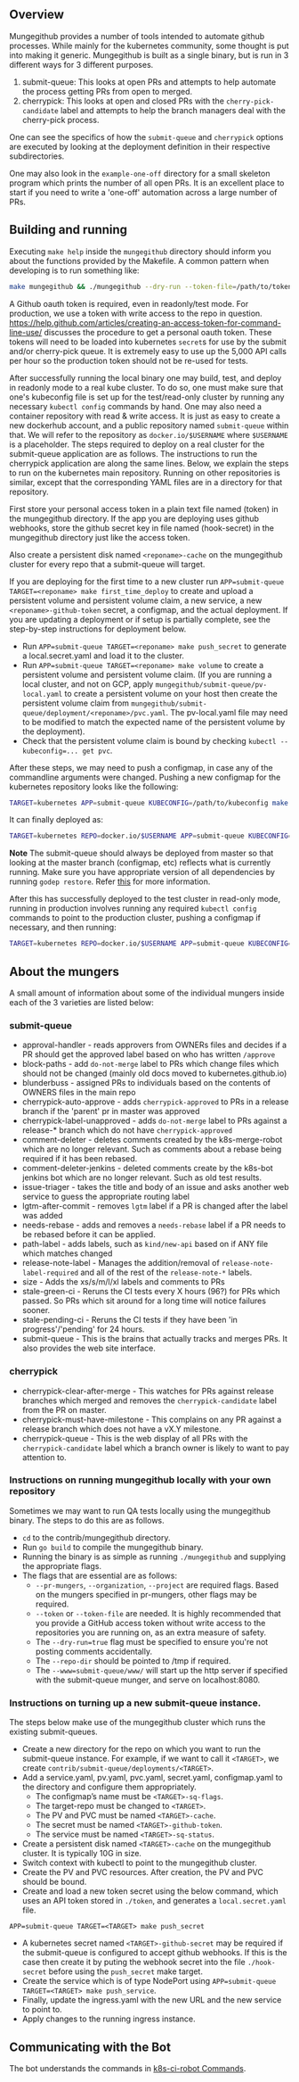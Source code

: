 ## Overview

Mungegithub provides a number of tools intended to automate github processes. While mainly for the kubernetes community, some thought is put into making it generic. Mungegithub is built as a single binary, but is run in 3 different ways for 3 different purposes.

1. submit-queue: This looks at open PRs and attempts to help automate the process getting PRs from open to merged.
1. cherrypick: This looks at open and closed PRs with the `cherry-pick-candidate` label and attempts to help the branch managers deal with the cherry-pick process.

One can see the specifics of how the `submit-queue` and `cherrypick` options are executed by looking at the deployment definition in their respective subdirectories.

One may also look in the `example-one-off` directory for a small skeleton program which prints the number of all open PRs. It is an excellent place to start if you need to write a 'one-off' automation across a large number of PRs.

## Building and running

Executing `make help` inside the `mungegithub` directory should inform you about the functions provided by the Makefile. A common pattern when developing is to run something like:
```sh
make mungegithub && ./mungegithub --dry-run --token-file=/path/to/token --once --www=submit-queue/www --pr-mungers=submit-queue --min-pr-number=25000 --max-pr-number=25500 --organization=kubernetes --project=kubernetes --repo-dir=/tmp --stderrthreshold=0
```

A Github oauth token is required, even in readonly/test mode. For production, we use a token with write access to the repo in question. https://help.github.com/articles/creating-an-access-token-for-command-line-use/ discusses the procedure to get a personal oauth token. These tokens will need to be loaded into kubernetes `secret`s for use by the submit and/or cherry-pick queue. It is extremely easy to use up the 5,000 API calls per hour so the production token should not be re-used for tests.

After successfully running the local binary one may build, test, and deploy in readonly mode to a real kube cluster. To do so, one must make sure that one's kubeconfig file is set up for the test/read-only cluster by running any necessary `kubectl config` commands by hand. One may also need a container repository with read & write access. It is just as easy to create a new dockerhub account, and a public repository named `submit-queue` within that. We will refer to the repository as `docker.io/$USERNAME` where `$USERNAME` is a placeholder. The steps required to deploy on a real cluster for the submit-queue application are as follows. The instructions to run the cherrypick application are along the same lines. Below, we explain the steps to run on the kubernetes main repository. Running on other repositories is similar, except that the corresponding YAML files are in a directory for that repository.

First store your personal access token in a plain text file named (token) in the mungegithub directory. If the app you are deploying uses github webhooks, store the github secret key in file named (hook-secret) in the mungegithub directory just like the access token.
 
Also create a persistent disk named `<reponame>-cache` on the mungegithub cluster for every repo that a submit-queue will target.

If you are deploying for the first time to a new cluster run `APP=submit-queue TARGET=<reponame> make first_time_deploy` to create and upload a persistent volume and persistent volume claim, a new service, a new `<reponame>-github-token` secret, a configmap, and the actual deployment. If you are updating a deployment or if setup is partially complete, see the step-by-step instructions for deployment below.

- Run `APP=submit-queue TARGET=<reponame> make push_secret` to generate a local.secret.yaml and load it to the cluster.
- Run `APP=submit-queue TARGET=<reponame> make volume` to create a persistent volume and persistent volume claim. (If you are running a local cluster, and not on GCP, apply `mungegithub/submit-queue/pv-local.yaml` to create a persistent volume on your host then create the persistent volume claim from `mungegithub/submit-queue/deployment/<reponame>/pvc.yaml`. The pv-local.yaml file may need to be modified to match the expected name of the persistent volume by the deployment).
- Check that the persistent volume claim is bound by checking `kubectl --kubeconfig=... get pvc`.

After these steps, we may need to push a configmap, in case any of the commandline arguments were changed. Pushing a new configmap for the kubernetes repository looks like the following:
```sh
TARGET=kubernetes APP=submit-queue KUBECONFIG=/path/to/kubeconfig make push_config
```

It can finally deployed as:
```sh
TARGET=kubernetes REPO=docker.io/$USERNAME APP=submit-queue KUBECONFIG=/path/to/kubeconfig make deploy
```

**Note** The submit-queue should always be deployed from master so that looking at
the master branch (configmap, etc) reflects what is currently running. Make sure you have appropriate version of all dependencies by running `godep restore`. Refer [this](https://github.com/tools/godep#restore) for more information.

After this has successfully deployed to the test cluster in read-only mode, running in production involves running any required `kubectl config` commands to point to the production cluster, pushing a configmap if necessary, and then running:
```sh
TARGET=kubernetes REPO=docker.io/$USERNAME APP=submit-queue KUBECONFIG=/path/to/kubeconfig READONLY=false make deploy
```

## About the mungers

A small amount of information about some of the individual mungers inside each of the 3 varieties are listed below:

### submit-queue
* approval-handler - reads approvers from OWNERs files and decides if a PR
  should get the approved label based on who has written `/approve`
* block-paths - add `do-not-merge` label to PRs which change files which should not be changed (mainly old docs moved to kubernetes.github.io)
* blunderbuss - assigned PRs to individuals based on the contents of OWNERS files in the main repo
* cherrypick-auto-approve - adds `cherrypick-approved` to PRs in a release branch if the 'parent' pr in master was approved
* cherrypick-label-unapproved - adds `do-not-merge` label to PRs against a release-\* branch which do not have `cherrypick-approved`
* comment-deleter - deletes comments created by the k8s-merge-robot which are no longer relevant. Such as comments about a rebase being required if it has been rebased.
* comment-deleter-jenkins - deleted comments create by the k8s-bot jenkins bot which are no longer relevant. Such as old test results.
* issue-triager - takes the title and body of an issue and asks another web
  service to guess the appropriate routing label
* lgtm-after-commit - removes `lgtm` label if a PR is changed after the label was added
* needs-rebase - adds and removes a `needs-rebase` label if a PR needs to be rebased before it can be applied.
* path-label - adds labels, such as `kind/new-api` based on if ANY file which matches changed
* release-note-label - Manages the addition/removal of `release-note-label-required` and all of the rest of the `release-note-*` labels.
* size - Adds the xs/s/m/l/xl labels and comments to PRs
* stale-green-ci - Reruns the CI tests every X hours (96?) for PRs which passed. So PRs which sit around for a long time will notice failures sooner.
* stale-pending-ci - Reruns the CI tests if they have been 'in progress'/'pending' for 24 hours.
* submit-queue - This is the brains that actually tracks and merges PRs. It also provides the web site interface.

### cherrypick
* cherrypick-clear-after-merge - This watches for PRs against release branches which merged and removes the `cherrypick-candidate` label from the PR on master.
* cherrypick-must-have-milestone - This complains on any PR against a release branch which does not have a vX.Y milestone.
* cherrypick-queue - This is the web display of all PRs with the `cherrypick-candidate` label which a branch owner is likely to want to pay attention to.

### Instructions on running mungegithub locally with your own repository		

Sometimes we may want to run QA tests locally using the mungegithub binary. The steps to do this are as follows.		

* `cd` to the contrib/mungegithub directory.		
* Run `go build` to compile the mungegithub binary.		
* Running the binary is as simple as running `./mungegithub` and supplying the appropriate flags.		
* The flags that are essential are as follows:		
    * `--pr-mungers`, `--organization`, `--project` are required flags. Based on the mungers specified in pr-mungers, other flags may be required.
    * `--token` or `--token-file` are needed. It is highly recommended that you provide a GitHub access token without write access to the repositories you are running on, as an extra measure of safety.
    * The `--dry-run=true` flag must be specified to ensure you're not posting comments accidentally.		
    * The `--repo-dir` should be pointed to /tmp if required.		
    * The `--www=submit-queue/www/` will start up the http server if specified with the submit-queue munger, and serve on localhost:8080.

### Instructions on turning up a new submit-queue instance.

The steps below make use of the mungegithub cluster which runs the existing submit-queues.

* Create a new directory for the repo on which you want to run the submit-queue instance. For example, if we want to call it `<TARGET>`, we create `contrib/submit-queue/deployments/<TARGET>`.
* Add a service.yaml, pv.yaml, pvc.yaml, secret.yaml, configmap.yaml to the directory and configure them appropriately.
     * The configmap’s name must be `<TARGET>-sq-flags`.
     * The target-repo must be changed to `<TARGET>`.
     * The PV and PVC must be named `<TARGET>-cache`.
     * The secret must be named `<TARGET>-github-token`.
     * The service must be named `<TARGET>-sq-status`.
* Create a persistent disk named `<TARGET>-cache` on the mungegithub cluster. It is typically 10G in size.
* Switch context with kubectl to point to the mungegithub cluster.
* Create the PV and PVC resources. After creation, the PV and PVC should be bound.
* Create and load a new token secret using the below command, which uses an API token stored in `./token`, and generates a `local.secret.yaml` file.
```
APP=submit-queue TARGET=<TARGET> make push_secret
```
* A kubernetes secret named `<TARGET>-github-secret` may be required if the submit-queue is configured to accept github webhooks.  If this is the case then create it by puting the webhook secret into the file `./hook-secret` before using the `push_secret` make target.
* Create the service which is of type NodePort using `APP=submit-queue TARGET=<TARGET> make push_service`.
* Finally, update the ingress.yaml with the new URL and the new service to point to.
* Apply changes to the running ingress instance.

## Communicating with the Bot

The bot understands the commands in [k8s-ci-robot Commands](../commands.md).
